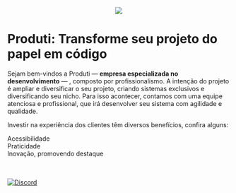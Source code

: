 <p align="center"><img src="https://media.discordapp.net/attachments/1002375795525816431/1039309568720765049/unknown.png" /></p>
<h1>Produti: Transforme seu projeto do papel em código</h1>
<p>
  Sejam bem-vindos a Produti — <b>empresa especializada no desenvolvimento</b> — , composto por profissionalismo. A intenção do projeto é ampliar e diversificar o seu projeto,  criando sistemas exclusivos e diversificando seu nicho. Para isso acontecer, contamos com uma equipe atenciosa e profissional, que irá desenvolver seu sistema com agilidade e qualidade.

  Investir na experiência dos clientes têm diversos benefícios, confira alguns:
</p>
<p>
  Acessibilidade<br />
  Praticidade</br>
  Inovação, promovendo destaque
</p>

<br></br>
<a href="https://discord.gg/3Wp6Erg2ce"> ![Discord](https://img.shields.io/discord/1037003766085460029?color=blue&label=Discord) </a> 
